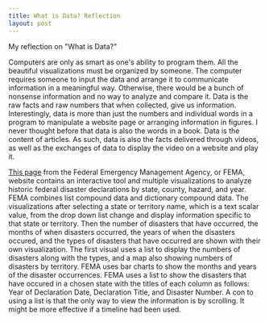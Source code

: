 ```yaml
---
title: What is Data? Reflection
layout: post
---
```

My reflection on "What is Data?"

Computers are only as smart as one's ability to program them. All the beautiful visualizations must be organized by someone. The computer requires someone to input the data and arrange it to communicate information in a meaningful way. Otherwise, there would be a bunch of nonsense information and no way to analyze and compare it. Data is the raw facts and raw numbers that when collected, give us information. Interestingly, data is more than just the numbers and individual words in a program to manipulate a website page or arranging information in figures. I never thought before that data is also the words in a book. Data is the content of articles. As such, data is also the facts delivered through videos, as well as the exchanges of data to display the video on a website and play it. 

[This page](https://www.fema.gov/data-visualization-summary-disaster-declarations-and-grants) from the Federal Emergency Management Agency, or FEMA, website contains an interactive tool and multiple visualizations to analyze historic federal disaster declarations by state, county, hazard, and year. FEMA combines list compound data and dictionary compound data. The visualizations after selecting a state or territory name, which is a text scalar value, from the drop down list change and display information specific to that state or territory. Then the number of disasters that have occurred, the months of when disasters occurred, the years of when the disasters occured, and the types of disasters that have occurred are shown with their own visualization. The first visual uses a list to display the numbers of disasters along with the types, and a map also showing numbers of disasters by territory. FEMA uses bar charts to show the months and years of the disaster occurrences. FEMA uses a list to show the disasters that have occured in a chosen state with the titles of each column as follows: Year of Declaration Date, Declaration Title, and Disaster Number. A con to using a list is that the only way to view the information is by scrolling. It might be more effective if a timeline had been used. 

